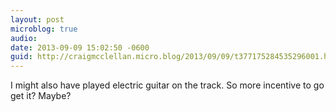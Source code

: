 ```yaml
---
layout: post
microblog: true
audio: 
date: 2013-09-09 15:02:50 -0600
guid: http://craigmcclellan.micro.blog/2013/09/09/t377175284535296001.html
---
```

I might also have played electric guitar on the track. So more incentive to go get it? Maybe?
